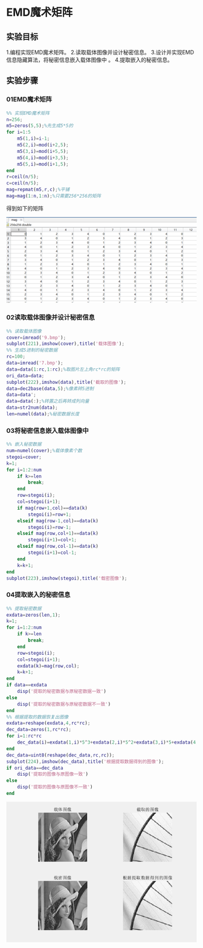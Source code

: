 # EMD魔术矩阵

## 实验目标

1.编程实现EMD魔术矩阵。
2.读取载体图像并设计秘密信息。
3.设计并实现EMD信息隐藏算法，将秘密信息嵌入载体图像中 。
4.提取嵌入的秘密信息。

## 实验步骤

### 01EMD魔术矩阵

```matlab
%% 实现EMD魔术矩阵
n=256;
m5=zeros(5,5);%先生成5*5的
for i=1:5
    m5(1,i)=i-1;
    m5(2,i)=mod(i+2,5);
    m5(3,i)=mod(i+5,5);
    m5(4,i)=mod(i+3,5);
    m5(5,i)=mod(i+1,5);
end
r=ceil(n/5);
c=ceil(n/5);
mag=repmat(m5,r,c);%平铺
mag=mag(1:n,1:n);%只需要256*256的矩阵
```

得到如下的矩阵

![image-20211019020748498](EMD.assets/image-20211019020748498.png)

### 02读取载体图像并设计秘密信息

```matlab
%% 读取载体图像
cover=imread('9.bmp');
subplot(221),imshow(cover),title('载体图像');
%% 生成5进制的秘密数据
rc=100;
data=imread('7.bmp');
data=data(1:rc,1:rc);%取图片左上角rc*rc的矩阵
ori_data=data;
subplot(222),imshow(data),title('截取的图像');
data=dec2base(data,5);%像素转5进制
data=data';
data=data(:);%转置之后再转成列向量
data=str2num(data);
len=numel(data);%秘密数据长度
```

### 03将秘密信息嵌入载体图像中 

```matlab
%% 嵌入秘密数据
num=numel(cover);%载体像素个数
stegoi=cover;
k=1;
for i=1:2:num
    if k>=len
        break;
    end
    row=stegoi(i);
    col=stegoi(i+1);
    if mag(row+1,col)==data(k)
        stegoi(i)=row+1;
    elseif mag(row-1,col)==data(k)
        stegoi(i)=row-1;
    elseif mag(row,col+1)==data(k)
        stegoi(i+1)=col+1;
    elseif mag(row,col-1)==data(k)
        stegoi(i+1)=col-1;
    end
    k=k+1;
end
subplot(223),imshow(stegoi),title('载密图像');
```

### 04提取嵌入的秘密信息

```matlab
%% 提取秘密数据
exdata=zeros(len,1);
k=1;
for i=1:2:num
    if k>=len
        break;
    end
    row=stegoi(i);
    col=stegoi(i+1);
    exdata(k)=mag(row,col);
    k=k+1;
end
if data==exdata
    disp('提取的秘密数据与原秘密数据一致')
else
    disp('提取的秘密数据与原秘密数据不一致')
end
%% 根据提取的数据恢复出图像
exdata=reshape(exdata,4,rc*rc);
dec_data=zeros(1,rc*rc);
for i=1:rc*rc
    dec_data(i)=exdata(1,i)*5^3+exdata(2,i)*5^2+exdata(3,i)*5+exdata(4,i);
end
dec_data=uint8(reshape(dec_data,rc,rc));
subplot(224),imshow(dec_data),title('根据提取数据得到的图像');
if ori_data==dec_data
    disp('提取的图像与原图像一致')
else
    disp('提取的图像与原图像不一致')
end
```

![image-20211019020607906](EMD.assets/image-20211019020607906.png)

